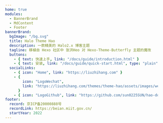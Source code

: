 ```yaml
---
home: true
modules:
  - BannerBrand
  - MdContent
  - Footer
bannerBrand:
  bgImage: "/bg.svg"
  title: Halo Theme Hao
  description: 一款精美的 Halo2.x 博客主题
  tagline: 移植自 Hexo 社区中 张洪Heo 对 Hexo-Theme-Butterfly 主题的魔改
  buttons:
    - { text: 快速上手, link: "/docs/guide/introduction.html" }
    - { text: 安装, link: "/docs/guide/quick-start.html", type: "plain" }
  socialLinks:
    - { icon: "Home", link: "https://liuzhihang.com" }
    - {
        icon: "LogoWechat",
        link: "https://liuzhihang.com/themes/theme-hao/assets/images/wechat/wechat1.png",
      }
    - { icon: "LogoGithub", link: "https://github.com/sun0225SUN/hao-docs" }
footer: 
  record: 京ICP备20000888号
  recordLink: https://beian.miit.gov.cn/
  startYear: 2022
---
```

